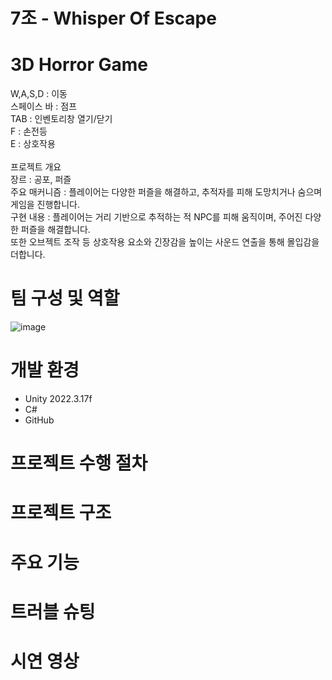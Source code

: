 # 7조 - Whisper Of Escape<br>
# 3D Horror Game<br>
W,A,S,D : 이동<br>
스페이스 바 : 점프<br>
TAB : 인벤토리창 열기/닫기<br>
F : 손전등<br>
E : 상호작용<br><br>
프로젝트 개요<br>
장르 : 공포, 퍼즐<br>
주요 매커니즘 : 플레이어는 다양한 퍼즐을 해결하고, 추적자를 피해 도망치거나 숨으며 게임을 진행합니다.<br>
구현 내용 : 플레이어는 거리 기반으로 추적하는 적 NPC를 피해 움직이며, 주어진 다양한 퍼즐을 해결합니다.<br>또한 오브젝트 조작 등 상호작용 요소와 긴장감을 높이는 사운드 연출을 통해 몰입감을 더합니다.<br>

# 팀 구성 및 역할<br>
![image](https://github.com/user-attachments/assets/e90722aa-b2b7-40f1-a102-cb54faefe5a9)

# 개발 환경<br>
* Unity 2022.3.17f<br>
* C#<br>
* GitHub<br>
# 프로젝트 수행 절차<br>
# 프로젝트 구조<br>
# 주요 기능<br>
# 트러블 슈팅<br>
# 시연 영상<br>

